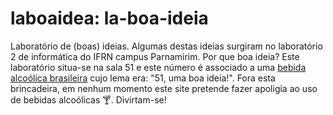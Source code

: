 # laboaidea: la-boa-ideia

Laboratório de (boas) ideias. Algumas destas ideias surgiram no laboratório 2 de informática do IFRN campus Parnamirim. Por que boa ideia? Este laboratório situa-se na sala 51 e este número é associado a uma [bebida alcoólica brasileira](http://www.cachaca51.com.br/) cujo lema era: "51, uma boa ideia!". Fora esta brincadeira, em nenhum momento este site pretende fazer apoligia ao uso de bebidas alcoólicas :cocktail:. Divirtam-se!

